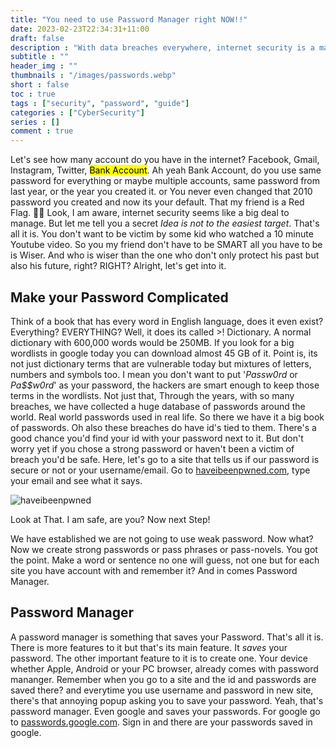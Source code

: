 ```yaml
---
title: "You need to use Password Manager right NOW!!"
date: 2023-02-23T22:34:31+11:00
draft: false
description : "With data breaches everywhere, internet security is a major concern. Even if you do not want to go through any hassle, here are the minimum steps that will put you from easy targets to hard."
subtitle : ""
header_img : ""
thumbnails : "/images/passwords.webp"
short : false
toc : true
tags : ["security", "password", "guide"]
categories : ["CyberSecurity"]
series : []
comment : true
---
```


Let's see how many account do you have in the internet? Facebook, Gmail, Instagram, Twitter, <mark>Bank Account</mark>. Ah yeah Bank Account, do you use same password for everything or maybe multiple accounts, same password from last year, or the year you created it. or You never even changed that 2010 password you created and now its your default. That my friend is a Red Flag. 🚩🚩
Look, I am aware, internet security seems like a big deal to manage. But let me tell you a secret _Idea is not to the easiest target_. That's all it is. You don't want to be victim by some kid who watched a 10 minute Youtube video. So you my friend don't have to be SMART all you have to be is Wiser.
And who is wiser than the one who don't only protect his past but also his future, right? RIGHT?
Alright, let's get into it.

## Make your Password Complicated

Think of a book that has every word in English language, does it even exist? Everything? EVERYTHING? Well, it does its called >! Dictionary. A normal dictionary with 600,000 words would be 250MB. If you look for a big wordlists in google today you can download almost 45 GB of it. Point is, its not just dictionary terms that are vulnerable today but mixtures of letters, numbers and symbols too. I mean you don't want to put '_Passw0rd_ or _Pa$$w0rd_' as your password, the hackers are smart enough to keep those terms in the wordlists. Not just that, Through the years, with so many breaches, we have collected a huge database of passwords around the world. Real world passwords used in real life. So there we have it a big book of passwords. Oh also these breaches do have id's tied to them. There's a good chance you'd find your id with your password next to it. But don't worry yet if you chose a strong password or haven't been a victim of breach you'd be safe.
Here, let's go to a site that tells us if our password is secure or not or your username/email. Go to [haveibeenpwned.com](https://haveibeenpwned.com), type your email and see what it says. 

![haveibeenpwned](/images/haveibeenpwned.webp)

Look at That. I am safe, are you?
Now next Step!

We have established we are not going to use weak password. Now what?
Now we create strong passwords or pass phrases or pass-novels. You got the point. Make a word or sentence no one will guess, not one but for each site you have account with and remember it? And in comes Password Manager.

## Password Manager

A password manager is something that saves your Password. That's all it is. There is more features to it but that's its main feature. It _saves_ your password.
The other important feature to it is to create one. Your device whether Apple, Android or your PC browser, already comes with password mananger. Remember when you go to a site and the id and passwords are saved there? and everytime you use username and password in new site, there's that annoying popup asking you to save your password. Yeah, that's password manager.
Even google and saves your passwords. For google go to [passwords.google.com](https://passwords.google.com). Sign in and there are your passwords saved in google.
<!-- ### Why save your password?

A human brain can only handle so many phrases, especially, complicated ones. My sibling resets password everytime they have to use it. -->
